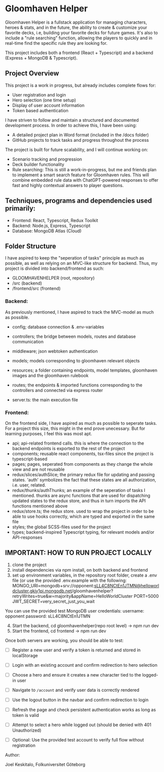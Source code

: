 # Gloomhaven Helper
Gloomhaven Helper is a fullstack application for managing characters, heroes & stats, and in the future, the ability to create & customize your favorite decks, i.e, building your favorite decks for future games. It's also to include a "rule searching" function, allowing the players to quickly and in real-time find the specific rule they are looking for. 

This project includes both a frontend (React + Typescript) and a backend (Express + MongoDB & Typescript). 


## Project Overview
This project is a work in progress, but already includes complete flows for:
- User registration and login
- Hero selection (one time setup)
- Display of user account information
- Token based authentication

I have striven to follow and maintain a structured and documented development process. In order to achieve this, I have been using:
- A detailed project plan in Word format (included in the /docs folder)
- GitHub projects to track tasks and progress throughout the process

The project is built for future scalability, and I will continue working on:
- Scenario tracking and progression
- Deck builder functionality
- Rule searching: This is still a work-in-progress, but me and friends plan to implement a smart search feature for Gloomhaven rules. This will combine embedded rule data with ChatGPT-powered responses to offer fast and highly contextual answers to player questions.


## Techniques, programs and dependencies used primarily:
- Frontend: React, Typescript, Redux Toolkit
- Backend: Node.js, Express, Typescript
- Database: MongoDB Atlas (Cloud)


## Folder Structure
I have aspired to keep the "seperation of tasks" principle as much as possible, as well as relying on an MVC-like structure for backend. Thus, my project is divided into backend/frontend as such:
- GLOOMHAVENHELPER (root, repository)
- /src (backend)
- /frontend/src (frontend)

### Backend: 
As previously mentioned, I have aspired to track the MVC-model as much as possible. 
- config; database connection & .env-variables
- controllers; the bridge between models, routes and database communication
- middleware; json webtoken authentication
- models; models corresponding to gloomhaven relevant objects
- resources; a folder containing endpoints, model templates, gloomhaven images and the gloomhaven rulebook
- routes; the endpoints & imported functions corresponding to the controllers and connected via express router

- server.ts: the main execution file

### Frontend:
On the frontend side, I have aspired as much as possible to seperate tasks. For a project this size, this might in the end prove unecessary. But for learning purposes, I feel this was most apt. 
- api; api-related frontend calls. this is where the connection to the backend endpoints is exported to the rest of the project
- components; reusable react components, tsx-files since the project is typescript-based
- pages; pages, seperated from components as they change the whole view and are not reusable
- redux/slices/authSlice; the primary redux file for updating and passing states. 'auth' symbolizes the fact that these states are all authorization, i.e. user, related. 
- redux/thunks/authThunks; an example of the seperation of tasks I mentioned. thunks are async functions that are used for dispatching updated states to the redux store, and thus in turn imports the API functions mentioned above
- redux/store.ts; the redux store. used to wrap the project in order to be able to use hooks correctly, which are typed and exported in the same file
- styles; the global SCSS-files used for the project
- types; backend-inspired Typescript typing, for relevant models and/or API-responses


## IMPORTANT: HOW TO RUN PROJECT LOCALLY
1) clone the project
2) install dependencies via npm install, on both backend and frontend
3) set up environment variables, in the repository root folder, create a .env file (or use the provided .env.example with the following: MONGO_URI=mongodb+srv://opponent:sLL4C8NCtEn1JTMN@helloworldcluster.gkjy1pi.mongodb.net/gloomhavenhelper?retryWrites=true&w=majority&appName=HelloWorldCluster
PORT=5000
JWT_SECRET=very_secret_just_you_wait

You can use the provided test MongoDB user credentials:
username: opponent
password: sLL4C8NCtEn1JTMN

4) Start the backend, cd gloomhavenhelper(repo root level) -> npm run dev
5) Start the frontend, cd frontend -> npm run dev

Once both servers are working, you should be able to test:
- [ ] Register a new user and verify a token is returned and stored in localStorage
- [ ] Login with an existing account and confirm redirection to hero selection
- [ ] Choose a hero and ensure it creates a new character tied to the logged-in user
- [ ] Navigate to `/account` and verify user data is correctly rendered
- [ ] Use the logout button in the navbar and confirm redirection to login
- [ ] Refresh the page and check persistent authentication works as long as token is valid
- [ ] Attempt to select a hero while logged out (should be denied with 401 Unauthorized)
- [ ] Optional: Use the provided test account to verify full flow without registration


Author:

Joel Keskitalo, 
Folkuniversitet Göteborg

